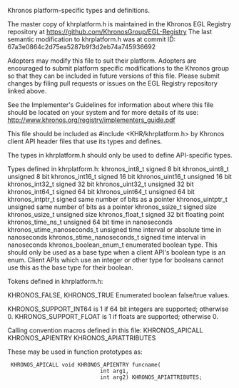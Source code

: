 Khronos platform-specific types and definitions.

The master copy of khrplatform.h is maintained in the Khronos EGL
Registry repository at https://github.com/KhronosGroup/EGL-Registry
The last semantic modification to khrplatform.h was at commit ID:
     67a3e0864c2d75ea5287b9f3d2eb74a745936692

Adopters may modify this file to suit their platform. Adopters are
encouraged to submit platform specific modifications to the Khronos
group so that they can be included in future versions of this file.
Please submit changes by filing pull requests or issues on
the EGL Registry repository linked above.


See the Implementer's Guidelines for information about where this file
should be located on your system and for more details of its use:
   http://www.khronos.org/registry/implementers_guide.pdf

This file should be included as
       #include <KHR/khrplatform.h>
by Khronos client API header files that use its types and defines.

The types in khrplatform.h should only be used to define API-specific types.

Types defined in khrplatform.h:
   khronos_int8_t              signed   8  bit
   khronos_uint8_t             unsigned 8  bit
   khronos_int16_t             signed   16 bit
   khronos_uint16_t            unsigned 16 bit
   khronos_int32_t             signed   32 bit
   khronos_uint32_t            unsigned 32 bit
   khronos_int64_t             signed   64 bit
   khronos_uint64_t            unsigned 64 bit
   khronos_intptr_t            signed   same number of bits as a pointer
   khronos_uintptr_t           unsigned same number of bits as a pointer
   khronos_ssize_t             signed   size
   khronos_usize_t             unsigned size
   khronos_float_t             signed   32 bit floating point
   khronos_time_ns_t           unsigned 64 bit time in nanoseconds
   khronos_utime_nanoseconds_t unsigned time interval or absolute time in
                                        nanoseconds
   khronos_stime_nanoseconds_t signed time interval in nanoseconds
   khronos_boolean_enum_t      enumerated boolean type. This should
     only be used as a base type when a client API's boolean type is
     an enum. Client APIs which use an integer or other type for
     booleans cannot use this as the base type for their boolean.

Tokens defined in khrplatform.h:

   KHRONOS_FALSE, KHRONOS_TRUE Enumerated boolean false/true values.

   KHRONOS_SUPPORT_INT64 is 1 if 64 bit integers are supported; otherwise 0.
   KHRONOS_SUPPORT_FLOAT is 1 if floats are supported; otherwise 0.

Calling convention macros defined in this file:
   KHRONOS_APICALL
   KHRONOS_APIENTRY
   KHRONOS_APIATTRIBUTES

These may be used in function prototypes as:

     KHRONOS_APICALL void KHRONOS_APIENTRY funcname(
                                 int arg1,
                                 int arg2) KHRONOS_APIATTRIBUTES;
